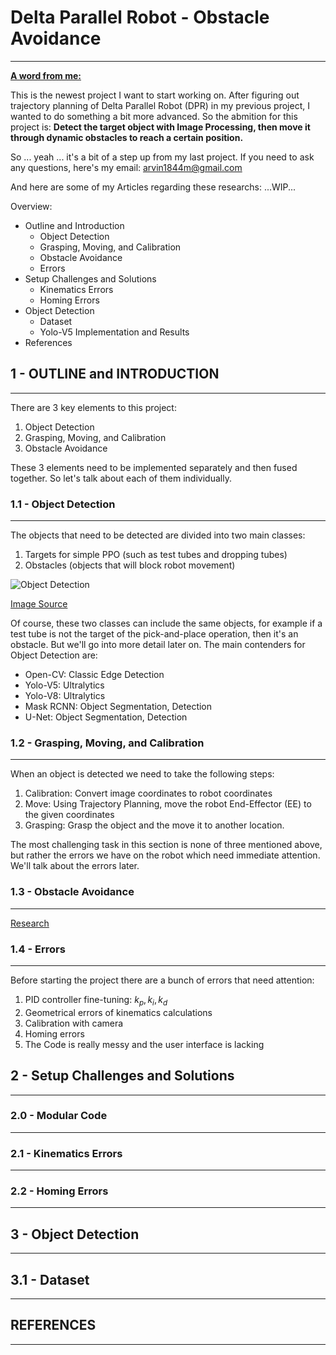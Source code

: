 # Delta Parallel Robot - Obstacle Avoidance
------
<ins>**A word from me:**</ins> 

This is the newest project I want to start working on. After figuring out trajectory planning of Delta Parallel Robot (DPR) in my previous project, I wanted to do something a bit more advanced. So the abmition for this project is:
**Detect the target object with Image Processing, then move it through dynamic obstacles to reach a certain position.**

So ... yeah ... it's a bit of a step up from my last project. If you need to ask any questions, here's my email: 
arvin1844m@gmail.com

And here are some of my Articles regarding these researchs: 
...WIP...

Overview: 
- Outline and Introduction
  - Object Detection
  - Grasping, Moving, and Calibration
  - Obstacle Avoidance
  - Errors
- Setup Challenges and Solutions 
  - Kinematics Errors
  - Homing Errors 
- Object Detection
  - Dataset
  - Yolo-V5 Implementation and Results
- References

## 1 - OUTLINE and INTRODUCTION 
------
There are 3 key elements to this project:

1. Object Detection
2. Grasping, Moving, and Calibration
3. Obstacle Avoidance

These 3 elements need to be implemented separately and then fused together. So let's talk about each of them individually. 


### 1.1 - Object Detection
-------
The objects that need to be detected are divided into two main classes: 

1. Targets for simple PPO (such as test tubes and dropping tubes)
2. Obstacles (objects that will block robot movement)

![Object Detection](https://miro.medium.com/v2/resize:fit:828/format:webp/1*hIp11kgQiIoV6YRESsui7Q.jpeg)

[Image Source](https://towardsdatascience.com/google-object-detection-api-to-detect-brand-logos-fd9e113725d8)

Of course, these two classes can include the same objects, for example if a test tube is not the target of the pick-and-place operation, then it's an obstacle. But we'll go into more detail later on. The main contenders for Object Detection are: 

- Open-CV: Classic Edge Detection
- Yolo-V5: Ultralytics
- Yolo-V8: Ultralytics
- Mask RCNN: Object Segmentation, Detection
- U-Net: Object Segmentation, Detection


### 1.2 - Grasping, Moving, and Calibration
-------
When an object is detected we need to take the following steps: 

1. Calibration: Convert image coordinates to robot coordinates
2. Move: Using Trajectory Planning, move the robot End-Effector (EE) to the given coordinates
3. Grasping: Grasp the object and the move it to another location.

The most challenging task in this section is none of three mentioned above, but rather the errors we have on the robot which need immediate attention. We'll talk about the errors later. 

### 1.3 - Obstacle Avoidance
-------
[Research](https://github.com/ArthasMenethil-A/Delta-Parallel-Robot-PPO-And-Obstacle-Avoidance/tree/main/Research/Obstacle%20Avoidance)

### 1.4 - Errors
-------
Before starting the project there are a bunch of errors that need attention: 

1. PID controller fine-tuning: $k_p, k_i, k_d$
2. Geometrical errors of kinematics calculations 
3. Calibration with camera
4. Homing errors
5. The Code is really messy and the user interface is lacking

## 2 - Setup Challenges and Solutions 
-------


### 2.0 - Modular Code 
-------


### 2.1 - Kinematics Errors
-------


### 2.2 - Homing Errors
-------


## 3 - Object Detection
-------

## 3.1 - Dataset
-------


## REFERENCES 
------

